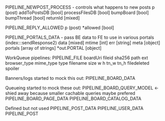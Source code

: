 PIPELINE_NEWPOST_PROCESS - controls what happens to new posts
  p (post)
  addToPostsDB [bool]
  processFilesDB [bool]
  bumpBoard [bool]
  bumpThread [bool]
  returnId [mixed]

PIPELINE_REPLY_ALLOWED
  p (post)
  *allowed [bool]

PIPELINE_PORTALS_DATA - pass BE data to FE to use in various portals (index:::sendResponse2)
  data [mixed]
  mtime [int]
  err [string]
  meta [object]
  portals [array of strings]
  *out.PORTAL [object]

WorkQueue pipelines:
PIPELINE_FILE
  boardUri
  fileid
  sha256
  path
  ext
  browser_type
  mime_type
  type
  filename
  size
  w
  h
  tn_w
  tn_h
  filedeleted
  spoiler

Banners/logs started to mock this out:
  PIPELINE_BOARD_DATA

Queueing started to mock these out:
  PIPELINE_BOARD_QUERY_MODEL <- shied away because smaller cachable queries maybe prefered
  PIPELINE_BOARD_PAGE_DATA
  PIPELINE_BOARD_CATALOG_DATA

Defined but not used
  PIPELINE_POST_DATA
  PIPELINE_USER_DATA
  PIPELINE_POST

